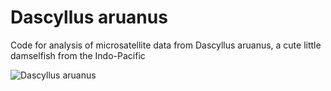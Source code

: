 # Dascyllus aruanus
Code for analysis of microsatellite data from Dascyllus aruanus, a cute little damselfish from the Indo-Pacific

![Dascyllus aruanus](https://commons.wikimedia.org/wiki/File:Humbug_dascyllus_(Dascyllus_aruanus)_(48652156722).jpg)
